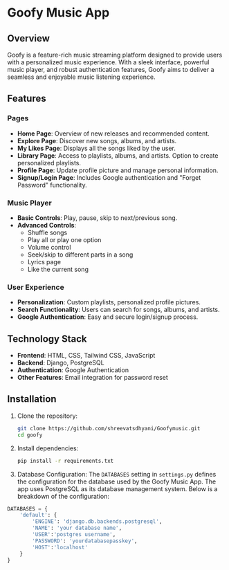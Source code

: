 # Goofy Music App

## Overview

Goofy is a feature-rich music streaming platform designed to provide users with a personalized music experience. With a sleek interface, powerful music player, and robust authentication features, Goofy aims to deliver a seamless and enjoyable music listening experience.

## Features

### Pages
- **Home Page**: Overview of new releases and recommended content.
- **Explore Page**: Discover new songs, albums, and artists.
- **My Likes Page**: Displays all the songs liked by the user.
- **Library Page**: Access to playlists, albums, and artists. Option to create personalized playlists.
- **Profile Page**: Update profile picture and manage personal information.
- **Signup/Login Page**: Includes Google authentication and "Forget Password" functionality.

### Music Player
- **Basic Controls**: Play, pause, skip to next/previous song.
- **Advanced Controls**:
  - Shuffle songs
  - Play all or play one option
  - Volume control
  - Seek/skip to different parts in a song
  - Lyrics page
  - Like the current song

### User Experience
- **Personalization**: Custom playlists, personalized profile pictures.
- **Search Functionality**: Users can search for songs, albums, and artists.
- **Google Authentication**: Easy and secure login/signup process.

## Technology Stack
- **Frontend**: HTML, CSS, Tailwind CSS, JavaScript
- **Backend**: Django, PostgreSQL
- **Authentication**: Google Authentication
- **Other Features**: Email integration for password reset

## Installation

1. Clone the repository:
   ```bash
   git clone https://github.com/shreevatsdhyani/Goofymusic.git
   cd goofy

2. Install dependencies:
   ```bash
   pip install -r requirements.txt
3. Database Configuration:
   The `DATABASES` setting in `settings.py` defines the configuration for the database used by the Goofy Music App. The app uses PostgreSQL as its database management system.   Below is a breakdown of the configuration:

```python
DATABASES = {
    'default': {
        'ENGINE': 'django.db.backends.postgresql',
        'NAME': 'your database name', 
        'USER':'postgres username',
        'PASSWORD': 'yourdatabasepasskey',
        'HOST':'localhost'
    }
}

